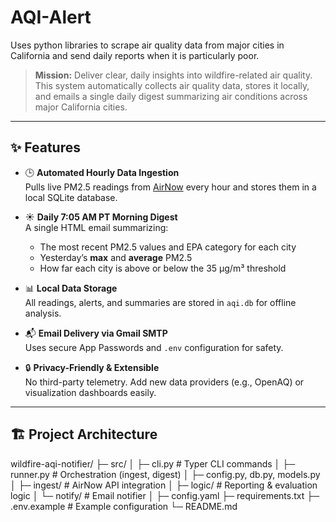 # AQI-Alert
Uses python libraries to scrape air quality data from major cities in California and send daily reports when it is particularly poor.

> **Mission:** Deliver clear, daily insights into wildfire-related air quality.  
> This system automatically collects air quality data, stores it locally, and emails a single daily digest summarizing air conditions across major California cities.

---

## ✨ Features

- 🕒 **Automated Hourly Data Ingestion**  
  Pulls live PM2.5 readings from [AirNow](https://www.airnow.gov/) every hour and stores them in a local SQLite database.

- ☀️ **Daily 7:05 AM PT Morning Digest**  
  A single HTML email summarizing:
  - The most recent PM2.5 values and EPA category for each city  
  - Yesterday’s **max** and **average** PM2.5  
  - How far each city is above or below the 35 µg/m³ threshold

- 📊 **Local Data Storage**  
  All readings, alerts, and summaries are stored in `aqi.db` for offline analysis.

- 📬 **Email Delivery via Gmail SMTP**  
  Uses secure App Passwords and `.env` configuration for safety.

- 🔒 **Privacy-Friendly & Extensible**  
  No third-party telemetry. Add new data providers (e.g., OpenAQ) or visualization dashboards easily.

---

## 🏗️ Project Architecture

wildfire-aqi-notifier/
├─ src/
│ ├─ cli.py # Typer CLI commands
│ ├─ runner.py # Orchestration (ingest, digest)
│ ├─ config.py, db.py, models.py
│ ├─ ingest/ # AirNow API integration
│ ├─ logic/ # Reporting & evaluation logic
│ └─ notify/ # Email notifier
│
├─ config.yaml
├─ requirements.txt
├─ .env.example # Example configuration
└─ README.md
